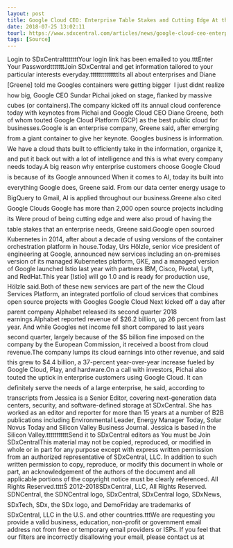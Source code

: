 ```yaml
---
layout: post
title: Google Cloud CEO: Enterprise Table Stakes and Cutting Edge At the annual Google Next conference the company launched an integrated...
date: 2018-07-25 13:02:11
tourl: https://www.sdxcentral.com/articles/news/google-cloud-ceo-enterprise-table-stakes-and-cutting-edge/2018/07/
tags: [Source]
---
```

Login to SDxCentraltttttttYour login link has been emailed to you.tttEnter Your PasswordtttttttJoin SDxCentral and get information tailored to your particular interests everyday.ttttttttttttttIts all about enterprises and Diane [Greene] told me Googles containers were getting bigger  I just didnt realize how big, Google CEO Sundar Pichai joked on stage, flanked by massive cubes (or containers).The company kicked off its annual cloud conference today with keynotes from Pichai and Google Cloud CEO Diane Greene, both of whom touted Google Cloud Platform (GCP) as the best public cloud for businesses.Google is an enterprise company, Greene said, after emerging from a giant container to give her keynote. Googles business is information. We have a cloud thats built to efficiently take in the information, organize it, and put it back out with a lot of intelligence and this is what every company needs today.A big reason why enterprise customers choose Google Cloud is because of its Google announced When it comes to AI, today its built into everything Google does, Greene said. From our data center energy usage to BigQuery to Gmail, AI is applied throughout our business.Greene also cited Google Clouds Google has more than 2,000 open source projects including its Were proud of being cutting edge and were also proud of having the table stakes that an enterprise needs, Greene said.Google open sourced Kubernetes in 2014, after about a decade of using versions of the container orchestration platform in house.Today, Urs Hölzle, senior vice president of engineering at Google, announced new services including an on-premises version of its managed Kubernetes platform, GKE, and a managed version of Google launched Istio last year with partners IBM, Cisco, Pivotal, Lyft, and RedHat.This year [Istio] will go 1.0 and is ready for production use, Hölzle said.Both of these new services are part of the new the Cloud Services Platform, an integrated portfolio of cloud services that combines open source projects with Googles Google Cloud Next kicked off a day after parent company Alphabet released its second quarter 2018 earnings.Alphabet reported revenue of $26.2 billion, up 26 percent from last year. And while Googles net income fell short compared to last years second quarter, largely because of the $5 billion fine imposed on the company by the European Commission, it received a boost from cloud revenue.The company lumps its cloud earnings into other revenue, and said this grew to $4.4 billion, a 37-percent year-over-year increase fueled by Google Cloud, Play, and hardware.On a call with investors, Pichai also touted the uptick in enterprise customers using Google Cloud. It can definitely serve the needs of a large enterprise, he said, according to transcripts from Jessica is a Senior Editor, covering next-generation data centers, security, and software-defined storage at SDxCentral. She has worked as an editor and reporter for more than 15 years at a number of B2B publications including Environmental Leader, Energy Manager Today, Solar Novus Today and Silicon Valley Business Journal. Jessica is based in the Silicon Valley.tttttttttttSend it to SDxCentral editors as You must be Join SDxCentralThis material may not be copied, reproduced, or modified in whole or in part for any purpose except with express written permission from an authorized representative of SDxCentral, LLC. In addition to such written permission to copy, reproduce, or modify this document in whole or part, an acknowledgement of the authors of the document and all applicable portions of the copyright notice must be clearly referenced. All Rights Reserved.ttttŠ 2012-2018SDxCentral, LLC, All Rights Reserved. SDNCentral, the SDNCentral logo, SDxCentral, SDxCentral logo, SDxNews, SDxTech, SDx, the SDx logo, and DemoFriday are trademarks of SDxCentral, LLC in the U.S. and other countries.tttWe are requesting you provide a valid business, education, non-profit or government email address not from free or temporary email providers or ISPs. If you feel that our filters are incorrectly disallowing your email, please contact us at 